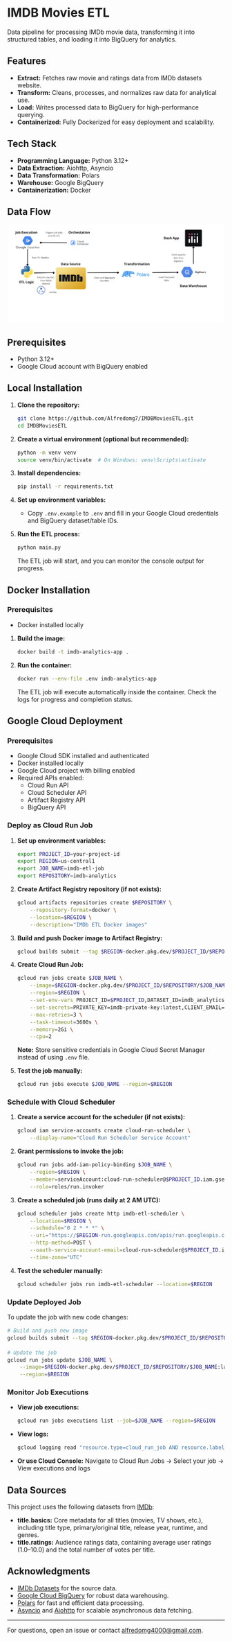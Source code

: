 # IMDB Movies ETL

Data pipeline for processing IMDb movie data, transforming it into structured tables, and loading it into BigQuery for analytics.

## Features

- **Extract:** Fetches raw movie and ratings data from IMDb datasets website.
- **Transform:** Cleans, processes, and normalizes raw data for analytical use.
- **Load:** Writes processed data to BigQuery for high-performance querying.
- **Containerized:** Fully Dockerized for easy deployment and scalability.

## Tech Stack

- **Programming Language:** Python 3.12+
- **Data Extraction:** Aiohttp, Asyncio
- **Data Transformation:** Polars
- **Warehouse:** Google BigQuery
- **Containerization:** Docker

## Data Flow

![Data Flow Diagram](data_flow_diagram.png)

## Prerequisites
- Python 3.12+
- Google Cloud account with BigQuery enabled

## Local Installation

1. **Clone the repository:**
    ```bash
    git clone https://github.com/Alfredomg7/IMDBMoviesETL.git
    cd IMDBMoviesETL
    ```

2. **Create a virtual environment (optional but recommended):**
    ```bash
    python -m venv venv
    source venv/bin/activate  # On Windows: venv\Scripts\activate
    ```

3. **Install dependencies:**
    ```bash
    pip install -r requirements.txt
    ```

4. **Set up environment variables:**
    - Copy `.env.example` to `.env` and fill in your Google Cloud credentials and BigQuery dataset/table IDs.

5. **Run the ETL process:**
    ```bash
    python main.py
    ```
    The ETL job will start, and you can monitor the console output for progress.

## Docker Installation

### Prerequisites
- Docker installed locally

1. **Build the image:**
    ```bash
    docker build -t imdb-analytics-app .
    ```

2. **Run the container:**
    ```bash
    docker run --env-file .env imdb-analytics-app
    ```
    The ETL job will execute automatically inside the container. Check the logs for progress and completion status.

## Google Cloud Deployment

### Prerequisites

- Google Cloud SDK installed and authenticated
- Docker installed locally
- Google Cloud project with billing enabled
- Required APIs enabled:
  - Cloud Run API
  - Cloud Scheduler API
  - Artifact Registry API
  - BigQuery API

### Deploy as Cloud Run Job

1. **Set up environment variables:**
    ```bash
    export PROJECT_ID=your-project-id
    export REGION=us-central1
    export JOB_NAME=imdb-etl-job
    export REPOSITORY=imdb-analytics
    ```

2. **Create Artifact Registry repository (if not exists):**
    ```bash
    gcloud artifacts repositories create $REPOSITORY \
        --repository-format=docker \
        --location=$REGION \
        --description="IMDb ETL Docker images"
    ```

3. **Build and push Docker image to Artifact Registry:**
    ```bash
    gcloud builds submit --tag $REGION-docker.pkg.dev/$PROJECT_ID/$REPOSITORY/$JOB_NAME:latest
    ```

4. **Create Cloud Run Job:**
    ```bash
    gcloud run jobs create $JOB_NAME \
        --image=$REGION-docker.pkg.dev/$PROJECT_ID/$REPOSITORY/$JOB_NAME:latest \
        --region=$REGION \
        --set-env-vars PROJECT_ID=$PROJECT_ID,DATASET_ID=imdb_analytics \
        --set-secrets=PRIVATE_KEY=imdb-private-key:latest,CLIENT_EMAIL=imdb-client-email:latest \
        --max-retries=3 \
        --task-timeout=3600s \
        --memory=2Gi \
        --cpu=2
    ```

    **Note:** Store sensitive credentials in Google Cloud Secret Manager instead of using `.env` file.

5. **Test the job manually:**
    ```bash
    gcloud run jobs execute $JOB_NAME --region=$REGION
    ```

### Schedule with Cloud Scheduler

1. **Create a service account for the scheduler (if not exists):**
    ```bash
    gcloud iam service-accounts create cloud-run-scheduler \
        --display-name="Cloud Run Scheduler Service Account"
    ```

2. **Grant permissions to invoke the job:**
    ```bash
    gcloud run jobs add-iam-policy-binding $JOB_NAME \
        --region=$REGION \
        --member=serviceAccount:cloud-run-scheduler@$PROJECT_ID.iam.gserviceaccount.com \
        --role=roles/run.invoker
    ```

3. **Create a scheduled job (runs daily at 2 AM UTC):**
    ```bash
    gcloud scheduler jobs create http imdb-etl-scheduler \
        --location=$REGION \
        --schedule="0 2 * * *" \
        --uri="https://$REGION-run.googleapis.com/apis/run.googleapis.com/v1/namespaces/$PROJECT_ID/jobs/$JOB_NAME:run" \
        --http-method=POST \
        --oauth-service-account-email=cloud-run-scheduler@$PROJECT_ID.iam.gserviceaccount.com \
        --time-zone="UTC"
    ```

4. **Test the scheduler manually:**
    ```bash
    gcloud scheduler jobs run imdb-etl-scheduler --location=$REGION
    ```

### Update Deployed Job

To update the job with new code changes:

```bash
# Build and push new image
gcloud builds submit --tag $REGION-docker.pkg.dev/$PROJECT_ID/$REPOSITORY/$JOB_NAME:latest

# Update the job
gcloud run jobs update $JOB_NAME \
    --image=$REGION-docker.pkg.dev/$PROJECT_ID/$REPOSITORY/$JOB_NAME:latest \
    --region=$REGION
```

### Monitor Job Executions

- **View job executions:**
    ```bash
    gcloud run jobs executions list --job=$JOB_NAME --region=$REGION
    ```

- **View logs:**
    ```bash
    gcloud logging read "resource.type=cloud_run_job AND resource.labels.job_name=$JOB_NAME" --limit=50
    ```

- **Or use Cloud Console:** Navigate to Cloud Run Jobs → Select your job → View executions and logs

## Data Sources

This project uses the following datasets from [IMDb](https://datasets.imdbws.com/):

- **title.basics:** Core metadata for all titles (movies, TV shows, etc.), including title type, primary/original title, release year, runtime, and genres.
- **title.ratings:** Audience ratings data, containing average user ratings (1.0–10.0) and the total number of votes per title.

## Acknowledgments

- [IMDb Datasets](https://developer.imdb.com/non-commercial-datasets/) for the source data.
- [Google Cloud BigQuery](https://cloud.google.com/bigquery) for robust data warehousing.
- [Polars](https://www.pola.rs/) for fast and efficient data processing.
- [Asyncio](https://docs.python.org/3/library/asyncio.html) and [Aiohttp](https://docs.aiohttp.org/en/stable/) for scalable asynchronous data fetching.

---

For questions, open an issue or contact [alfredomg4000@gmail.com](mailto:alfredomg4000@gmail.com).
